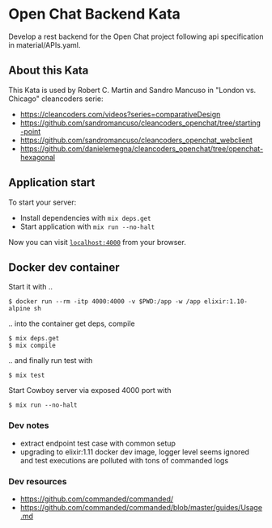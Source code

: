 # Open Chat Backend Kata

Develop a rest backend for the Open Chat project following api specification in material/APIs.yaml.

## About this Kata

This Kata is used by Robert C. Martin and Sandro Mancuso in "London vs. Chicago" cleancoders serie:

* https://cleancoders.com/videos?series=comparativeDesign
* https://github.com/sandromancuso/cleancoders_openchat/tree/starting-point
* https://github.com/sandromancuso/cleancoders_openchat_webclient
* https://github.com/danielemegna/cleancoders_openchat/tree/openchat-hexagonal

## Application start

To start your server:

  * Install dependencies with `mix deps.get`
  * Start application with `mix run --no-halt`

Now you can visit [`localhost:4000`](http://localhost:4000) from your browser.

## Docker dev container

Start it with ..
```
$ docker run --rm -itp 4000:4000 -v $PWD:/app -w /app elixir:1.10-alpine sh
```

.. into the container get deps, compile
```
$ mix deps.get
$ mix compile
```

.. and finally run test with
```
$ mix test
```

Start Cowboy server via exposed 4000 port with
```
$ mix run --no-halt
```

### Dev notes

* extract endpoint test case with common setup
* upgrading to elixir:1.11 docker dev image, logger level seems ignored and test executions are polluted with tons of commanded logs

### Dev resources

* https://github.com/commanded/commanded/
* https://github.com/commanded/commanded/blob/master/guides/Usage.md
